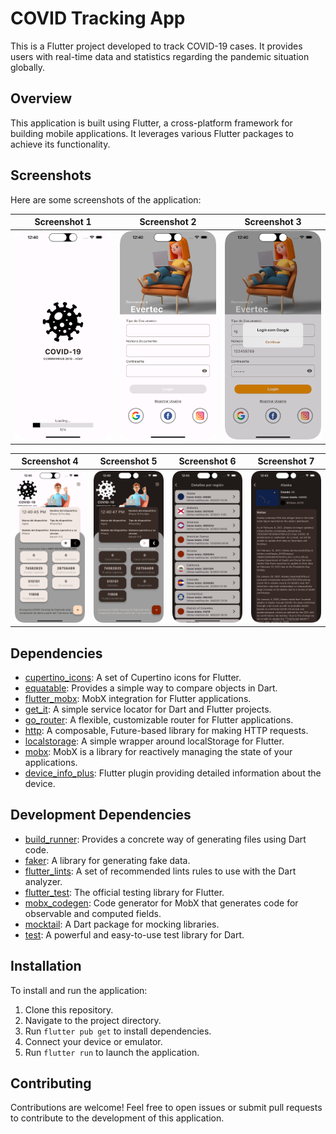 # COVID Tracking App

This is a Flutter project developed to track COVID-19 cases. It provides users with real-time data and statistics regarding the pandemic situation globally.

## Overview

This application is built using Flutter, a cross-platform framework for building mobile applications. It leverages various Flutter packages to achieve its functionality.

## Screenshots

Here are some screenshots of the application:

| Screenshot 1 | Screenshot 2 | Screenshot 3 |
|--------------|--------------|--------------|
| ![Screenshot 1](https://raw.githubusercontent.com/GabrielCarlosLopes/covid_traking/qa/prints/1.png) | ![Screenshot 2](https://raw.githubusercontent.com/GabrielCarlosLopes/covid_traking/qa/prints/2.png) | ![Screenshot 3](https://raw.githubusercontent.com/GabrielCarlosLopes/covid_traking/qa/prints/3.png) |

| Screenshot 4 | Screenshot 5 | Screenshot 6 | Screenshot 7 | 
|--------------|--------------|--------------|--------------|
| ![Screenshot 4](https://raw.githubusercontent.com/GabrielCarlosLopes/covid_traking/qa/prints/4.png) | ![Screenshot 5](https://raw.githubusercontent.com/GabrielCarlosLopes/covid_traking/qa/prints/5.png) | ![Screenshot 6](https://raw.githubusercontent.com/GabrielCarlosLopes/covid_traking/qa/prints/6.png) | ![Screenshot 7](https://raw.githubusercontent.com/GabrielCarlosLopes/covid_traking/qa/prints/7.png) |

## Dependencies

- [cupertino_icons](https://pub.dev/packages/cupertino_icons): A set of Cupertino icons for Flutter.
- [equatable](https://pub.dev/packages/equatable): Provides a simple way to compare objects in Dart.
- [flutter_mobx](https://pub.dev/packages/flutter_mobx): MobX integration for Flutter applications.
- [get_it](https://pub.dev/packages/get_it): A simple service locator for Dart and Flutter projects.
- [go_router](https://pub.dev/packages/go_router): A flexible, customizable router for Flutter applications.
- [http](https://pub.dev/packages/http): A composable, Future-based library for making HTTP requests.
- [localstorage](https://pub.dev/packages/localstorage): A simple wrapper around localStorage for Flutter.
- [mobx](https://pub.dev/packages/mobx): MobX is a library for reactively managing the state of your applications.
- [device_info_plus](https://pub.dev/packages/device_info_plus): Flutter plugin providing detailed information about the device.

## Development Dependencies

- [build_runner](https://pub.dev/packages/build_runner): Provides a concrete way of generating files using Dart code.
- [faker](https://pub.dev/packages/faker): A library for generating fake data.
- [flutter_lints](https://pub.dev/packages/flutter_lints): A set of recommended lints rules to use with the Dart analyzer.
- [flutter_test](https://flutter.dev/docs/cookbook/testing/unit/introduction): The official testing library for Flutter.
- [mobx_codegen](https://pub.dev/packages/mobx_codegen): Code generator for MobX that generates code for observable and computed fields.
- [mocktail](https://pub.dev/packages/mocktail): A Dart package for mocking libraries.
- [test](https://pub.dev/packages/test): A powerful and easy-to-use test library for Dart.

## Installation

To install and run the application:

1. Clone this repository.
2. Navigate to the project directory.
3. Run `flutter pub get` to install dependencies.
4. Connect your device or emulator.
5. Run `flutter run` to launch the application.

## Contributing

Contributions are welcome! Feel free to open issues or submit pull requests to contribute to the development of this application.
